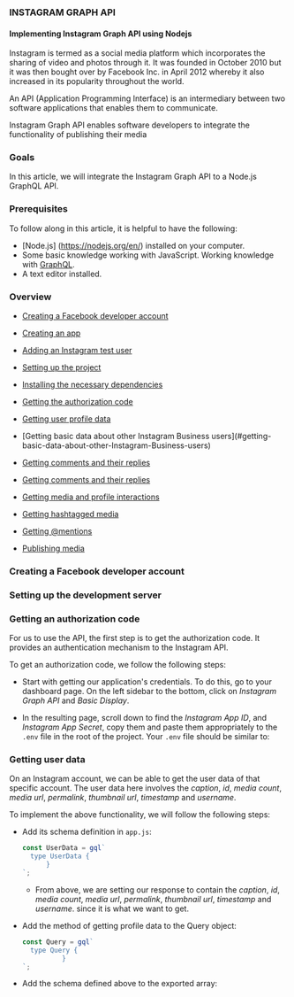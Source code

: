 ### INSTAGRAM GRAPH API

#### Implementing Instagram Graph API using Nodejs

Instagram is termed as a social media platform which incorporates the sharing of video and photos through it. It was founded in October 2010 but it was then bought over by Facebook Inc. in April 2012 whereby it also increased in its popularity throughout the world.

An API (Application Programming Interface) is an intermediary between two software applications that enables them to communicate.

Instagram Graph API enables software developers to integrate the functionality of publishing their media

### Goals

In this article, we will integrate the Instagram Graph API to a Node.js GraphQL API.

### Prerequisites

To follow along in this article, it is helpful to have the following:

- [Node.js] (https://nodejs.org/en/) installed on your computer.
- Some basic knowledge working with JavaScript.
  Working knowledge with [GraphQL](https://graphql.org/).
- A text editor installed.

### Overview

- [Creating a Facebook developer account](#creating-a-facebook-developer-account)
- [Creating an app](#creating-an-app)
- [Adding an Instagram test user](#adding-an-instagram-test-user)
- [Setting up the project](#setting-up-the-project)

- [Installing the necessary dependencies](#installing-the-necessary-dependencies)

- [Getting the authorization code](#getting-the-authorization-code)

- [Getting user profile data](#getting-user-profile-data)

- [Getting basic data about other Instagram Business users](#getting- basic-data-about-other-Instagram-Business-users)

- [Getting comments and their replies](#getting-comments-and-their-replies)

- [Getting comments and their replies](#getting-comments-and-their-replies)

- [Getting media and profile interactions](#getting-media-and-profile-interactions)

- [Getting hashtagged media](#getting-hashtagged-media)

- [Getting @mentions](#getting-@mentions)

- [Publishing media](#publishing-media)

### Creating a Facebook developer account

### Setting up the development server

### Getting an authorization code

For us to use the API, the first step is to get the authorization code. It provides an authentication mechanism to the Instagram API.

To get an authorization code, we follow the following steps:

- Start with getting our application's credentials. To do this, go to your dashboard page. On the left sidebar to the bottom, click on _Instagram Graph API_ and _Basic Display_.

- In the resulting page, scroll down to find the _Instagram App ID_, and _Instagram App Secret_, copy them and paste them appropriately to the `.env` file in the root of the project. Your `.env` file should be similar to:

### Getting user data

On an Instagram account, we can be able to get the user data of that specific account. The user data here involves the _caption_, _id_, _media count_, _media url_, _permalink_, _thumbnail url_, _timestamp_ and _username_.


To implement the above functionality, we will follow the following steps:

- Add its schema definition in `app.js`:

  ```js
  const UserData = gql`
    type UserData {
        }
  `;
  ```
  - From above, we are setting our response to contain the _caption_, _id_, _media count_, _media url_, _permalink_, _thumbnail url_, _timestamp_ and _username_. since it is what we want to get.

- Add the method of getting profile data to the Query object:

  ```js
  const Query = gql`
    type Query {
            }
  `;
  ```

- Add the schema defined above to the exported array:

